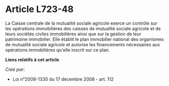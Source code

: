 # Article L723-48

La Caisse centrale de la mutualité sociale agricole exerce un contrôle sur les opérations immobilières des caisses de
mutualité sociale agricole et de leurs sociétés civiles immobilières ainsi que sur la gestion de leur patrimoine immobilier.
Elle établit le plan immobilier national des organismes de mutualité sociale agricole et autorise les financements
nécessaires aux opérations immobilières qu'elle inscrit sur ce plan.

**Liens relatifs à cet article**

_Créé par_:

  - Loi n°2008-1330 du 17 décembre 2008 - art. 112
